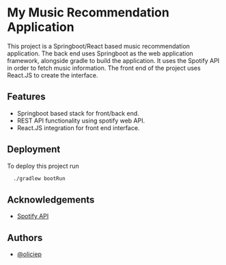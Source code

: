 
# My Music Recommendation Application

This project is a Springboot/React based music recommendation application. The back end uses Springboot as the web application framework, alongside gradle to build the application. It uses the Spotify API in order to fetch music information. The front end of the project uses React.JS to create the interface.

## Features

- Springboot based stack for front/back end.
- REST API functionality using spotify web API.
- React.JS integration for front end interface.


## Deployment

To deploy this project run

```bash
  ./gradlew bootRun
```


## Acknowledgements
 - [Spotify API](https://developer.spotify.com/documentation/web-api)



## Authors

- [@oliciep](https://github.com/oliciep)

